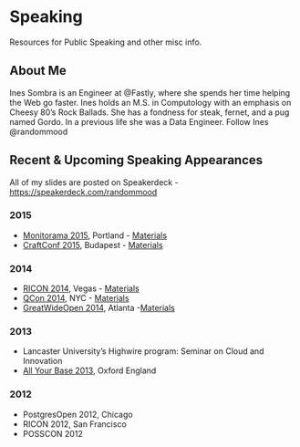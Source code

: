# Speaking
Resources for Public Speaking and other misc info.

## About Me
Ines Sombra is an Engineer at @Fastly, where she spends her time helping the Web go faster. Ines holds an M.S. in Computology with an emphasis on Cheesy 80’s Rock Ballads. She has a fondness for steak, fernet, and a pug named Gordo. In a previous life she was a Data Engineer. Follow Ines @randommood

## Recent & Upcoming Speaking Appearances

All of my slides are posted on Speakerdeck - https://speakerdeck.com/randommood

### 2015
* [Monitorama 2015](), Portland - [Materials](#)
* [CraftConf 2015](), Budapest - [Materials](github.com/randommood/Craftconf2015)

### 2014
* [RICON 2014](), Vegas - [Materials](github.com/randommood/ricon2014)
* [QCon 2014](), NYC    - [Materials](github.com/Randommood/QConNYC2014)
* [GreatWideOpen 2014](), Atlanta -[Materials](github.com/Randommood/GreatWideOpen2014)

### 2013
* Lancaster University’s Highwire program: Seminar on Cloud and Innovation
* [All Your Base 2013](), Oxford England

### 2012
* PostgresOpen 2012, Chicago
* RICON 2012, San Francisco
* POSSCON 2012

